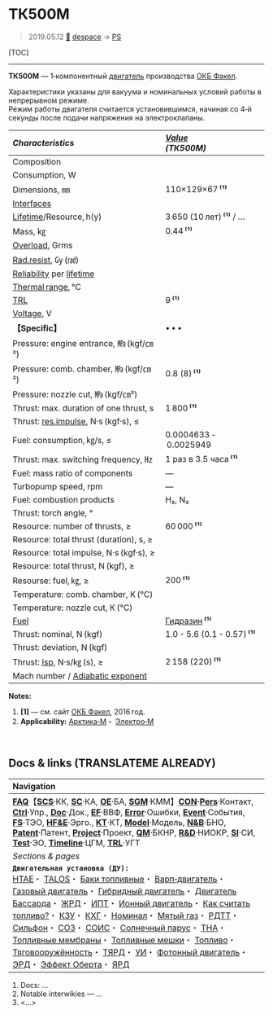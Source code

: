 # ТК500М
> 2019.05.12 [🚀](../index/index.md) [despace](index.md) → [PS](ps.md)

[TOC]

---

**ТК500М** — 1‑компонентный [двигатель](ps.md) производства [ОКБ Факел](zz_edb_fakel.md).

Характеристики указаны для вакуума и номинальных условий работы в непрерывном режиме.  
Режим работы двигателя считается установившимся, начиная со 4‑й секунды после подачи напряжения на электроклапаны.

|*Characteristics*|*[Value](si.md)<br> (ТК500М)*|
|:--|:--|
|Composition| |
|Consumption, W| |
|Dimensions, ㎜|110×129×67 **⁽¹⁾**|
|[Interfaces](interface.md)| |
|[Lifetime](lifetime.md)/Resource, h(y)|3 650 (10 лет) **⁽¹⁾** / …|
|Mass, ㎏|0.44 **⁽¹⁾**|
|[Overload](vibration.md), Grms| |
|[Rad.resist](ion_rad.md), ㏉ (㎭)| |
|[Reliability](qm.md) per [lifetime](lifetime.md)| |
|[Thermal range](tcs.md), ℃| |
|[TRL](trl.md)|9 **⁽¹⁾**|
|[Voltage](voltage.md), V| |
|**【Specific】**|• • •|
|Pressure: engine entrance, ㎫ (kgf/㎝²)| |
|Pressure: comb. chamber, ㎫ (kgf/㎝²)|0.8 (8) **⁽¹⁾**|
|Pressure: nozzle cut, ㎫ (kgf/㎝²)| |
|Thrust: max. duration of one thrust, s|1 800 **⁽¹⁾**|
|Thrust: [res.impulse](ing.md), N·s (kgf·s), ≤| |
|Fuel: consumption, ㎏/s, ≤|0.0004633 - 0.0025949|
|Thrust: max. switching frequency, ㎐|1 раз в 3.5 часа **⁽¹⁾**|
|Fuel: mass ratio of components|—|
|Turbopump speed, rpm|—|
|Fuel: combustion products|H₂, N₂|
|Thrust: torch angle, °| |
|Resource: number of thrusts, ≥|60 000 **⁽¹⁾**|
|Resource: total thrust (duration), s, ≥| |
|Resource: total impulse, N·s (kgf·s), ≥| |
|Resource: total thrust, N (kgf), ≥| |
|Resourse: fuel, ㎏, ≥|200 **⁽¹⁾**|
|Temperature: comb. chamber, К (℃)| |
|Temperature: nozzle cut, К (℃)| |
|[Fuel](fuel.md)|[Гидразин](гидразин.md) **⁽¹⁾**|
|Thrust: nominal, N (kgf)|1.0 - 5.6 (0.1 - 0.57) **⁽¹⁾**|
|Thrust: deviation, N (kgf)| |
|Thrust: [Isp](isp.md), N·s/㎏ (s), ≥|2 158 (220) **⁽¹⁾**|
|Mach number / [Adiabatic exponent](heat_cr.md)| |

**Notes:**

   1. **[1]** — см. сайт [ОКБ Факел](zz_edb_fakel.md), 2016 год.
   1. **Applicability:** [Арктика‑М](арктика_м.md)・ [Электро‑М](электро_м.md)



<p style="page-break-after:always"> </p>

## Docs & links (TRANSLATEME ALREADY)
|Navigation|
|:--|
|**[FAQ](faq.md)**【**[SCS](scs.md)**·КК, **[SC](sc.md)**·КА, **[OE](oe.md)**·БА, **[SGM](sgm.md)**·КММ】**[CON](contact.md)·[Pers](person.md)**·Контакт, **[Ctrl](control.md)**·Упр., **[Doc](doc.md)**·Док., **[EF](ef.md)**·ВВФ, **[Error](error.md)**·Ошибки, **[Event](event.md)**·События, **[FS](fs.md)**·ТЭО, **[HF&E](hfe.md)**·Эрго., **[KT](kt.md)**·КТ, **[Model](model.md)**·Модель, **[N&B](nnb.md)**·БНО, **[Patent](патент.md)**·Патент, **[Project](project.md)**·Проект, **[QM](qm.md)**·БКНР, **[R&D](rnd.md)**·НИОКР, **[SI](si.md)**·СИ, **[Test](test.md)**·ЭО, **[Timeline](timeline.md)**·ЦГМ, **[TRL](trl.md)**·УГТ|
|*Sections & pages*|
|**`Двигательная установка (ДУ):`**<br> [HTAE](htae.md)・ [TALOS](talos.md)・ [Баки топливные](fuel_tank.md)・ [Варп‑двигатель](warp_drive.md)・ [Газовый двигатель](cgt.md)・ [Гибридный двигатель](гбрд.md)・ [Двигатель Бассарда](bussard_ramjet.md)・ [ЖРД](lpr.md)・ [ИПТ](ing.md)・ [Ионный двигатель](иод.md)・ [Как считать топливо?](si.md)・ [КЗУ](cinu.md)・ [КХГ](cgs.md)・ [Номинал](nominal.md)・ [Мятый газ](exhsteam.md)・ [РДТТ](spr.md)・ [Сильфон](сильфон.md)・ [СОЗ](соз.md)・ [СОИС](соис.md)・ [Солнечный парус](солнечный_парус.md)・ [ТНА](turbopump.md)・ [Топливные мембраны](топливные_мембраны.md)・ [Топливные мешки](топливные_мешки.md)・ [Топливо](fuel.md)・ [Тяговооружённость](ttwr.md)・ [ТЯРД](тярд.md)・ [УИ](isp.md)・ [Фотонный двигатель](фотонный_двигатель.md)・ [ЭРД](epsp.md)・ [Эффект Оберта](oberth_eff.md)・ [ЯРД](ntr.md)|

   1. Docs: …
   1. Notable interwikies — …
   1. <…>
